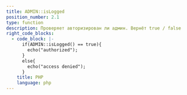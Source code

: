 ```yaml
---
title: ADMIN::isLogged
position_number: 2.1
type: function
description: Проверяет авторизирован ли админ. Вернёт true / false
right_code_blocks:
  - code_block: |-
      if(ADMIN::isLogged() == true){
        echo("authorized");
      }
      else{
        echo("access denied");
      }
    title: PHP
    language: php
---
```



